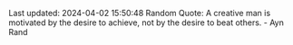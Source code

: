 Last updated: 2024-04-02 15:50:48
Random Quote: A creative man is motivated by the desire to achieve, not by the desire to beat others. - Ayn Rand